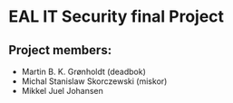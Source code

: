 # EAL IT Security final Project

## Project members:

 * Martin B. K. Grønholdt (deadbok)
 * Michal Stanislaw Skorczewski (miskor)
 * Mikkel Juel Johansen
